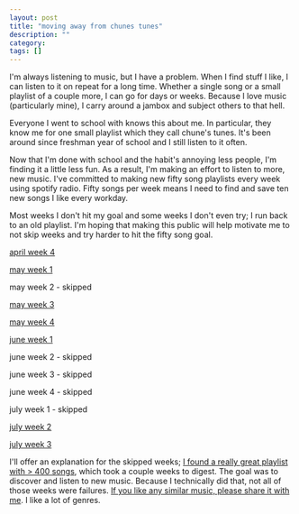 ```yaml
---
layout: post
title: "moving away from chunes tunes"
description: ""
category: 
tags: []
---
```


I'm always listening to music, but I have a problem. When I find stuff I like, I
can listen to it on repeat for a long time. Whether a single song or a small playlist
of a couple more, I can go for days or weeks. Because I love music
(particularly mine), I carry around a jambox and subject others to that hell.

Everyone I went to school with knows this about me. In particular, they know me
for one small playlist which they call chune's tunes. It's been around since
freshman year of school and I still listen to it often.

Now that I'm done with school and the habit's annoying less people, I'm finding
it a little less fun. As a result, I'm making an effort to listen to more, new
music. I've committed to making new fifty song playlists every week using 
spotify radio. Fifty songs per week means I need to find and save ten new
songs I like every workday.

Most weeks I don't hit my goal and some weeks I don't even try; I run back to an
old playlist. I'm hoping that making this public will help
motivate me to not skip weeks and try harder to hit the fifty song goal.

[april week 4](https://open.spotify.com/user/pachun91/playlist/0GI8WYN88kDEJ8hYYxErUj)

[may week 1](https://open.spotify.com/user/pachun91/playlist/3uAzq1bfCTcfUVqtZ6Z4W5)

may week 2 - skipped

[may week 3](https://open.spotify.com/user/pachun91/playlist/34IshMSGg161KBjSbttEQJ)

[may week 4](https://open.spotify.com/user/pachun91/playlist/0KP73NMQDtn6ic3DQi6nsi)

[june week 1](https://open.spotify.com/user/pachun91/playlist/4ToYLeM7Msfp1utgE5mhPz)

june week 2 - skipped

june week 3 - skipped

june week 4 - skipped

july week 1 - skipped

[july week 2](https://open.spotify.com/user/pachun91/playlist/2ErwSoPr6AK3yfIiwmB7F1)

[july week 3](https://open.spotify.com/user/pachun91/playlist/38ZSEhvgnySKqSPYtghwxm)

I'll offer an explanation for the skipped weeks; [I found a really great playlist
with > 400
songs](https://open.spotify.com/user/kent1337/playlist/6IjDl5eRczFdgZkKYXhuHZ),
which took a couple weeks to digest. The goal was to discover and listen to new
music. Because I technically did that, not all of those weeks were failures. [If
you like any similar music, please share it with me](https://open.spotify.com/user/pachun91).
I like a lot of genres.
